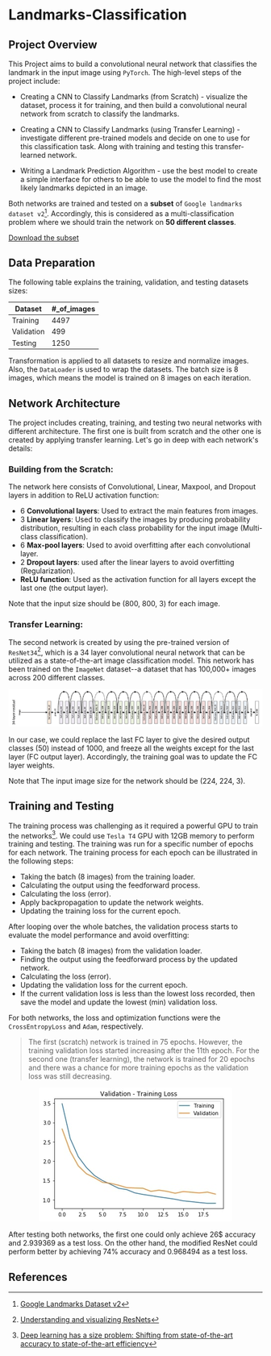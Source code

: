# Landmarks-Classification

## Project Overview
This Project aims to build a convolutional neural network that classifies the landmark in the input image using `PyTorch`. The high-level steps of the project include:

- Creating a CNN to Classify Landmarks (from Scratch) - visualize the dataset, process it for training, and then build a convolutional neural network from scratch to classify the landmarks. 

- Creating a CNN to Classify Landmarks (using Transfer Learning) - investigate different pre-trained models and decide on one to use for this classification task. Along with training and testing this transfer-learned network.

- Writing a Landmark Prediction Algorithm -  use the best model to create a simple interface for others to be able to use the model to find the most likely landmarks depicted in an image.

Both networks are trained and tested on a **subset** of `Google landmarks dataset v2`[^3]. Accordingly, this is considered as a multi-classification problem where we should train the network on **50 different classes**.

[Download the subset](https://udacity-dlnfd.s3-us-west-1.amazonaws.com/datasets/landmark_images.zip) 

## Data Preparation

The following table explains the training, validation, and testing datasets sizes:

<center>

| Dataset | #_of_images |
| ----------- | ----------- |
| Training | 4497 |
| Validation | 499 |
| Testing | 1250 | 
 </center>

Transformation is applied to all datasets to resize and normalize images. Also, the `DataLoader` is used to wrap the datasets.
The batch size is 8 images, which means the model is trained on 8 images on each iteration.

## Network Architecture
The project includes creating, training, and testing two neural networks with different architecture. The first one is built from scratch and the other one is created by applying transfer learning. Let's go in deep with each network's details:

### Building from the Scratch:
The network here consists of Convolutional, Linear, Maxpool, and Dropout  layers in addition to ReLU activation function:

- 6 **Convolutional layers**: Used to extract the main features from images.
- 3 **Linear layers**: Used to classify the images by producing probability distribution, resulting in each class probability for the input image (Multi-class classification).
- 6 **Max-pool layers**: Used to avoid overfitting after each convolutional layer.
- 2 **Dropout layers**: used after the linear layers to avoid overfitting (Regularization).
- **ReLU function**: Used as the activation function for all layers except the last one (the output layer).

Note that the input size should be (800, 800, 3) for each image.

### Transfer Learning:
The second network is created by using the pre-trained version of `ResNet34`[^2], which is a 34 layer convolutional neural network that can be utilized as a state-of-the-art image classification model. This network has been trained on the `ImageNet` dataset--a dataset that has 100,000+ images across 200 different classes. 

![ResNet-34 Architecture](assets/ResNet34.png)

In our case, we could replace the last FC layer to give the desired output classes (50) instead of 1000, and freeze all the weights except for the last layer (FC output layer). Accordingly, the training goal was to update the FC layer weights. 

Note that The input image size for the network should be (224, 224, 3).

## Training and Testing
The training process was challenging as it required a powerful GPU to train the networks[^1]. We could use `Tesla T4` GPU with 12GB memory to perform training and testing. The training was run for a specific number of epochs for each network. The training process for each epoch can be illustrated in the following steps:

- Taking the batch (8 images) from the training loader.
- Calculating the output using the feedforward process.
- Calculating the loss (error).
- Apply backpropagation to update the network weights.
- Updating the training loss for the current epoch.

After looping over the whole batches, the validation process starts to evaluate the model performance and avoid overfitting:

- Taking the batch (8 images) from the validation loader.
- Finding the output using the feedforward process by the updated network.
- Calculating the loss (error).
- Updating the validation loss for the current epoch.
- If the current validation loss is less than the lowest loss recorded, then save the model and update the lowest (min) validation loss.

For both networks, the loss and optimization functions were the `CrossEntropyLoss` and `Adam`, respectively.

> The first (scratch) network is trained in 75 epochs. However, the training validation loss started increasing after the 11th epoch. For the second one (transfer learning), the network is trained for 20 epochs and there was a chance for more training epochs as the validation loss was still decreasing.


<p align="center">
  <img src="assets/LossPlot.jpg">
</p>

<!-- ![Transfer learning loss plot](assets/LossPlot.jpg) -->

After testing both networks, the first one could only achieve 26$ accuracy and 2.939369 as a test loss. On the other hand, the modified ResNet could perform better by achieving 74% accuracy and 0.968494 as a test loss. 

## References

[^1]: [Deep learning has a size problem: Shifting from state-of-the-art accuracy to state-of-the-art efficiency](https://heartbeat.comet.ml/deep-learning-has-a-size-problem-ea601304cd8) 

[^2]: [Understanding and visualizing ResNets](https://towardsdatascience.com/understanding-and-visualizing-resnets-442284831be8)

[^3]: [Google Landmarks Dataset v2](https://github.com/cvdfoundation/google-landmark)
